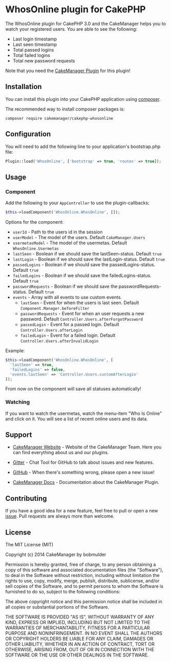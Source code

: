 # WhosOnline plugin for CakePHP

The WhosOnline plugin for CakePHP 3.0 and the CakeManager helps you to watch your registered users. 
You are able to see the following:

- Last login timestamp
- Last seen timestamp
- Total passed logins
- Total failed logins
- Total new password requests

Note that you need the [CakeManager Plugin](https://github.com/cakemanager/cakephp-cakemanager) for this plugin!

## Installation

You can install this plugin into your CakePHP application using [composer](http://getcomposer.org).

The recommended way to install composer packages is:

```
composer require cakemanager/cakephp-whosonline
```

## Configuration

You will need to add the following line to your application's bootstrap.php file:

```php
Plugin::load('WhosOnline', ['bootstrap' => true, 'routes' => true]);
```


## Usage

### Component

Add the following to your `AppController` to use the plugin-callbacks:

```php
$this->loadComponent('WhosOnline.WhosOnline', []);
```

Options for the component:

- `userId` - Path to the users id in the session
- `userModel` - The model of the users. Default `CakeManager.Users`
- `usermetasModel` - The model of the usermetas. Default `WhosOnline.Usermetas`
- `lastSeen` - Boolean if we should save the lastSeen-status. Default `true`
- `lastLogin` - Boolean if we should save the lastLogin-status. Default `true`
- `passedLogins` - Boolean if we should save the passedLogins-status. Default `true`
- `failedLogins` - Boolean if we should save the failedLogins-status. Default `true`
- `passwordRequests` - Boolean if we should save the passwordRequests-status. Default `true`
- `events` - Array with all events to use custom events.
    - `lastSeen` - Event for when the users is last seen. Default `Component.Manager.beforeFilter`
    - `passwordRequests` - Event for when an user requests a new password. Default `Controller.Users.afterForgotPassword`
    - `passedLogin` - Event for a passed login. Default `Controller.Users.afterLogin`
    - `failedLogin` - Event for a failed login. Default `Controller.Users.afterInvalidLogin`

Example:

```php
$this->loadComponent('WhosOnline.WhosOnline', [
  'lastSeen' => true,
  'failedLogins' => false,
  'events.lastSeen' => 'Controller.Users.customAfterLogin'
]);
```

From now on the component will save all statuses automatically!

### Watching

If you want to watch the usermetas, watch the menu-item "Who Is Online" and click on it. You will see a list of recent online users and its data.

Support
-------

- [CakeManager Website](http://cakemanager.org/) - Website of the CakeManager Team. Here you can find everything about us and our plugins.

- [Gitter](https://gitter.im/cakemanager/cakephp-cakemanager) - Chat Tool for GitHub to talk about issues and new features.

- [GitHub](https://github.com/cakemanager/cakephp-whosonline/issues) - When there's something wrong, please open a new issue!

- [CakeManager Docs](http://cakemanager.org/docs/1.0/) - Documentation about the CakeManager Plugin.


Contributing
------------

If you have a good idea for a new feature, feel free to pull or open a new  [issue](https://github.com/cakemanager/cakephp-whosonline/issues). Pull requests are always more than welcome.

License
-------

The MIT License (MIT)

Copyright (c) 2014 CakeManager by bobmulder

Permission is hereby granted, free of charge, to any person obtaining a copy
of this software and associated documentation files (the "Software"), to deal
in the Software without restriction, including without limitation the rights
to use, copy, modify, merge, publish, distribute, sublicense, and/or sell
copies of the Software, and to permit persons to whom the Software is
furnished to do so, subject to the following conditions:

The above copyright notice and this permission notice shall be included in all
copies or substantial portions of the Software.

THE SOFTWARE IS PROVIDED "AS IS", WITHOUT WARRANTY OF ANY KIND, EXPRESS OR
IMPLIED, INCLUDING BUT NOT LIMITED TO THE WARRANTIES OF MERCHANTABILITY,
FITNESS FOR A PARTICULAR PURPOSE AND NONINFRINGEMENT. IN NO EVENT SHALL THE
AUTHORS OR COPYRIGHT HOLDERS BE LIABLE FOR ANY CLAIM, DAMAGES OR OTHER
LIABILITY, WHETHER IN AN ACTION OF CONTRACT, TORT OR OTHERWISE, ARISING FROM,
OUT OF OR IN CONNECTION WITH THE SOFTWARE OR THE USE OR OTHER DEALINGS IN THE
SOFTWARE.
